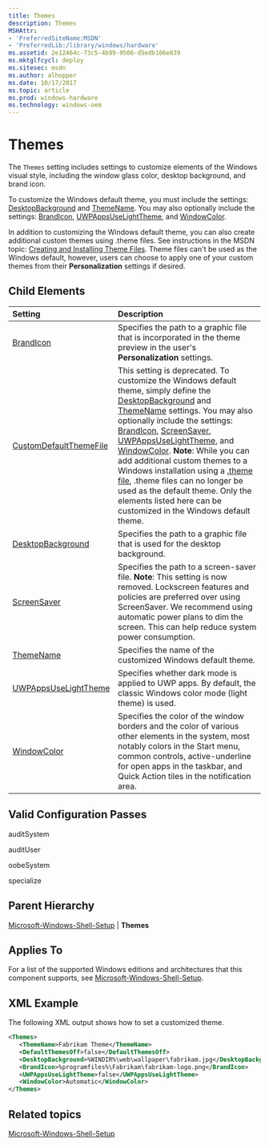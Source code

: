 ```yaml
---
title: Themes
description: Themes
MSHAttr:
- 'PreferredSiteName:MSDN'
- 'PreferredLib:/library/windows/hardware'
ms.assetid: 2e12464c-73c5-4b99-9506-d5edb166e839
ms.mktglfcycl: deploy
ms.sitesec: msdn
ms.author: alhopper
ms.date: 10/17/2017
ms.topic: article
ms.prod: windows-hardware
ms.technology: windows-oem
---
```

# Themes

The `Themes` setting includes settings to customize elements of the Windows visual style, including the window glass color, desktop background, and brand icon.

To customize the Windows default theme, you must include the settings: [DesktopBackground](microsoft-windows-shell-setup-themes-desktopbackground.md) and [ThemeName](microsoft-windows-shell-setup-themes-themename.md). You may also optionally include the settings: [BrandIcon](microsoft-windows-shell-setup-themes-brandicon.md), [UWPAppsUseLightTheme](microsoft-windows-shell-setup-themes-uwpappsuselighttheme.md), and [WindowColor](microsoft-windows-shell-setup-themes-windowcolor.md).

In addition to customizing the Windows default theme, you can also create additional custom themes using .theme files. See instructions in the MSDN topic: [Creating and Installing Theme Files](http://go.microsoft.com/fwlink/?LinkId=141343). Theme files can't be used as the Windows default, however, users can choose to apply one of your custom themes from their **Personalization** settings if desired.

## Child Elements

| Setting                 | Description                                                                           |
|:------------------------|:--------------------------------------------------------------------------------------|
| [BrandIcon](microsoft-windows-shell-setup-themes-brandicon.md) | Specifies the path to a graphic file that is incorporated in the theme preview in the user's <strong>Personalization</strong> settings. |
| [CustomDefaultThemeFile](microsoft-windows-shell-setup-themes-customdefaultthemefile.md) | This setting is deprecated. To customize the Windows default theme, simply define the [DesktopBackground](microsoft-windows-shell-setup-themes-desktopbackground.md) and [ThemeName](microsoft-windows-shell-setup-themes-themename.md) settings. You may also optionally include the settings: [BrandIcon](microsoft-windows-shell-setup-themes-brandicon.md), [ScreenSaver](microsoft-windows-shell-setup-themes-screensaver.md), [UWPAppsUseLightTheme](microsoft-windows-shell-setup-themes-uwpappsuselighttheme.md), and [WindowColor](microsoft-windows-shell-setup-themes-windowcolor.md). **Note**: While you can add additional custom themes to a Windows installation using a [.theme file](https://msdn.microsoft.com/en-us/library/bb773190(VS.85).aspx(d=robot)#boot), .theme files can no longer be used as the default theme. Only the elements listed here can be customized in the Windows default theme. |
| [DesktopBackground](microsoft-windows-shell-setup-themes-desktopbackground.md) | Specifies the path to a graphic file that is used for the desktop background. |
| [ScreenSaver](microsoft-windows-shell-setup-themes-screensaver.md) | Specifies the path to a screen-saver file. **Note**: This setting is now removed. Lockscreen features and policies are preferred over using ScreenSaver. We recommend using automatic power plans to dim the screen. This can help reduce system power consumption. |
| [ThemeName](microsoft-windows-shell-setup-themes-themename.md) | Specifies the name of the customized Windows default theme. |
| [UWPAppsUseLightTheme](microsoft-windows-shell-setup-themes-uwpappsuselighttheme.md) | Specifies whether dark mode is applied to UWP apps. By default, the classic Windows color mode (light theme) is used. |
| [WindowColor](microsoft-windows-shell-setup-themes-windowcolor.md) | Specifies the color of the window borders and the color of various other elements in the system, most notably colors in the Start menu, common controls, active-underline for open apps in the taskbar, and Quick Action tiles in the notification area. |

## Valid Configuration Passes

auditSystem

auditUser

oobeSystem

specialize

## Parent Hierarchy

[Microsoft-Windows-Shell-Setup](microsoft-windows-shell-setup.md) | **Themes**

## Applies To

For a list of the supported Windows editions and architectures that this component supports, see [Microsoft-Windows-Shell-Setup](microsoft-windows-shell-setup.md).

## XML Example

The following XML output shows how to set a customized theme.

```XML
<Themes>
   <ThemeName>Fabrikam Theme</ThemeName>
   <DefaultThemesOff>false</DefaultThemesOff>
   <DesktopBackground>%WINDIR%\web\wallpaper\fabrikam.jpg</DesktopBackground>
   <BrandIcon>%programfiles%\Fabrikam\fabrikam-logo.png</BrandIcon>
   <UWPAppsUseLightTheme>false</UWPAppsUseLightTheme>
   <WindowColor>Automatic</WindowColor>
</Themes>
```

## Related topics

[Microsoft-Windows-Shell-Setup](microsoft-windows-shell-setup.md)